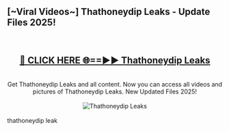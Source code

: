 <h2>[~Viral Videos~] Thathoneydip Leaks - Update Files 2025!</h2>
<br>
<div align="center">
<h2><a href="https://betterlinks.top/A2PfLJ" rel="nofollow">🔴 CLICK HERE 🌐==►► Thathoneydip Leaks</a></h2>
<br>
Get Thathoneydip Leaks and all content. Now you can access all videos and pictures of Thathoneydip Leaks. New Updated Files 2025!
<br>
<br>
<a href="https://betterlinks.top/A2PfLJ" rel="nofollow" data-target="animated-image.originalLink"><img src="https://i.ibb.co.com/WyWwxjT/player-gif2.gif" alt="Thathoneydip Leaks" style="max-width: 100%; display: inline-block;" data-target="animated-image.originalImage"></a>
</div>
<br>
thathoneydip leak